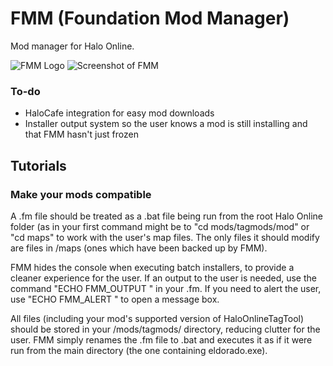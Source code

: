 # FMM (Foundation Mod Manager)
Mod manager for Halo Online.

![FMM Logo](https://vgy.me/EvUokK.png)
![Screenshot of FMM](https://vgy.me/2GswO9.png)

### To-do
* HaloCafe integration for easy mod downloads
* Installer output system so the user knows a mod is still installing and that FMM hasn't just frozen

## Tutorials
### Make your mods compatible
A .fm file should be treated as a .bat file being run from the root Halo Online folder (as in your first command might be to "cd mods/tagmods/mod" or "cd maps" to work with the user's map files. The only files it should modify are files in /maps (ones which have been backed up by FMM).

FMM hides the console when executing batch installers, to provide a cleaner experience for the user. If an output to the user is needed, use the command "ECHO FMM\_OUTPUT <text>" in your .fm. If you need to alert the user, use "ECHO FMM\_ALERT <text>" to open a message box.

All files (including your mod's supported version of HaloOnlineTagTool) should be stored in your /mods/tagmods/<modname> directory, reducing clutter for the user. FMM simply renames the .fm file to .bat and executes it as if it were run from the main directory (the one containing eldorado.exe).

